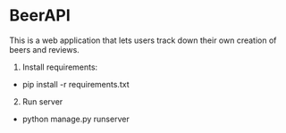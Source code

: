 # BeerAPI
This is a web application that lets users track down their own creation of beers and reviews.

1. Install requirements:
- pip install -r requirements.txt

2. Run server
- python manage.py runserver
